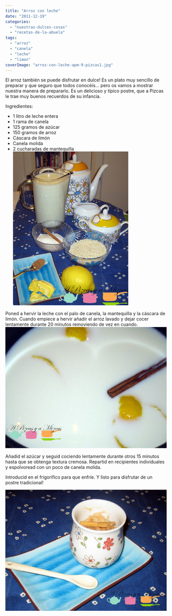 ```yaml
---
title: "Arroz con leche"
date: "2011-12-19"
categories:
  - "nuestras-dulces-cosas"
  - "recetas-de-la-abuela"
tags:
  - "arroz"
  - "canela"
  - "leche"
  - "limon"
coverImage: "arroz-con-leche-apm-9-pizcas1.jpg"
---
```


El arroz también se puede disfrutar en dulce! Es un plato muy sencillo de preparar y que seguro que todos conocéis... pero os vamos a mostrar nuestra manera de prepararlo. Es un delicioso y típico postre, que a Pizcas le trae muy buenos recuerdos de su infancia.

Ingredientes:

- 1 litro de leche entera
- 1 rama de canela
- 125 gramos de azúcar
- 150 gramos de arroz
- Cáscara de limón
- Canela molida
- 2 cucharadas de mantequilla![](images/arroz-con-leche-apm-5-pizcas1.jpg "arroz con leche apm (5) (pizcas)")

Poned a hervir la leche con el palo de canela, la mantequilla y la cáscara de limón. Cuando empiece a hervir añadir el arroz lavado y dejar cocer lentamente durante 20 minutos removiendo de vez en cuando.![](images/arroz-con-leche-apm-6-pizcas.jpg "arroz con leche apm (6) (pizcas)")

Añadid el azúcar y seguid cociendo lentamente durante otros 15 minutos hasta que se obtenga textura cremosa. Repartid en recipientes individuales y espolvoread con un poco de canela molida.

Introducid en el frigorífico para que enfríe. Y listo para disfrutar de un postre tradicional!

![](images/arroz-con-leche-apm-9-pizcas1.jpg "arroz con leche apm (9) (pizcas)")
